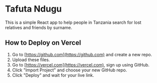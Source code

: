 # Tafuta Ndugu

This is a simple React app to help people in Tanzania search for lost relatives and friends by surname.

## How to Deploy on Vercel

1. Go to [https://github.com](https://github.com) and create a new repo.
2. Upload these files.
3. Go to [https://vercel.com](https://vercel.com), sign up using GitHub.
4. Click "Import Project" and choose your new GitHub repo.
5. Click "Deploy" and wait for your live link.


